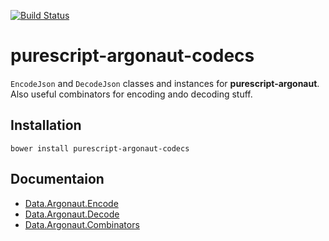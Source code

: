 [![Build Status](https://travis-ci.org/purescript-contrib/purescript-argonaut-codecs.svg?branch=master)](https://travis-ci.org/purescript-contrib/purescript-argonaut-codecs)

# purescript-argonaut-codecs

`EncodeJson` and `DecodeJson` classes and instances for __purescript-argonaut__. Also useful combinators for encoding ando decoding stuff.

## Installation

```shell
bower install purescript-argonaut-codecs
```

## Documentaion

- [Data.Argonaut.Encode](docs/Data/Argonaut/Encode.md)
- [Data.Argonaut.Decode](docs/Data/Argonaut/Decode.md)
- [Data.Argonaut.Combinators](docs/Data/Argonaut/Combinators.md)
